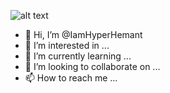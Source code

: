 ![alt text](https://media.discordapp.net/attachments/884725715596095498/958027070229864538/20220328_210556.png)
- 👋 Hi, I’m @IamHyperHemant
- 👀 I’m interested in ...
- 🌱 I’m currently learning ...
- 💞️ I’m looking to collaborate on ...
- 📫 How to reach me ...

<!---
IamHyperHemant/IamHyperHemant is a ✨ special ✨ repository because its `README.md` (this file) appears on your GitHub profile.
You can click the Preview link to take a look at your changes.
--->
